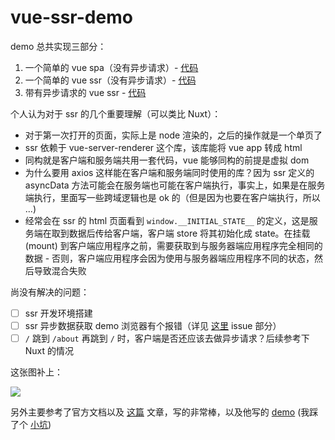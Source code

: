 # vue-ssr-demo

demo 总共实现三部分：

1. 一个简单的 vue spa（没有异步请求）- [代码](https://github.com/vue-demo-space/vue-ssr-demo/tree/step-0)
2. 一个简单的 vue ssr（没有异步请求）- [代码](https://github.com/vue-demo-space/vue-ssr-demo/tree/step-1)
3. 带有异步请求的 vue ssr - [代码](https://github.com/vue-demo-space/vue-ssr-demo/tree/step-2)

个人认为对于 ssr 的几个重要理解（可以类比 Nuxt）：

* 对于第一次打开的页面，实际上是 node 渲染的，之后的操作就是一个单页了
* ssr 依赖于 vue-server-renderer 这个库，该库能将 vue app 转成 html
* 同构就是客户端和服务端共用一套代码，vue 能够同构的前提是虚拟 dom
* 为什么要用 axios 这样能在客户端和服务端同时使用的库？因为 ssr 定义的 asyncData 方法可能会在服务端也可能在客户端执行，事实上，如果是在服务端执行，里面写一些跨域逻辑也是 ok 的（但是因为也要在客户端执行，所以 ...)
* 经常会在 ssr 的 html 页面看到 `window.__INITIAL_STATE__` 的定义，这是服务端在取到数据后传给客户端，客户端 store 将其初始化成 state。在挂载 (mount) 到客户端应用程序之前，需要获取到与服务器端应用程序完全相同的数据 - 否则，客户端应用程序会因为使用与服务器端应用程序不同的状态，然后导致混合失败

尚没有解决的问题：

* [ ] ssr 开发环境搭建
* [ ] ssr 异步数据获取 demo 浏览器有个报错（详见 [这里](https://github.com/vue-demo-space/vue-ssr-demo/tree/step-2) issue 部分）
* [ ] `/` 跳到 `/about` 再跳到 `/` 时，客户端是否还应该去做异步请求？后续参考下 Nuxt 的情况

这张图补上：

![](https://cloud.githubusercontent.com/assets/499550/17607895/786a415a-5fee-11e6-9c11-45a2cfdf085c.png)

另外主要参考了官方文档以及 [这篇](https://github.com/youngwind/blog/issues/112) 文章，写的非常棒，以及他写的 [demo](https://github.com/youngwind/vue-ssr-demo) (我踩了个 [小坑](https://github.com/youngwind/vue-ssr-demo/issues/1))